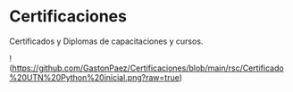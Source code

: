 # Certificaciones
Certificados y Diplomas de capacitaciones y cursos.

!(https://github.com/GastonPaez/Certificaciones/blob/main/rsc/Certificado%20UTN%20Python%20inicial.png?raw=true)
